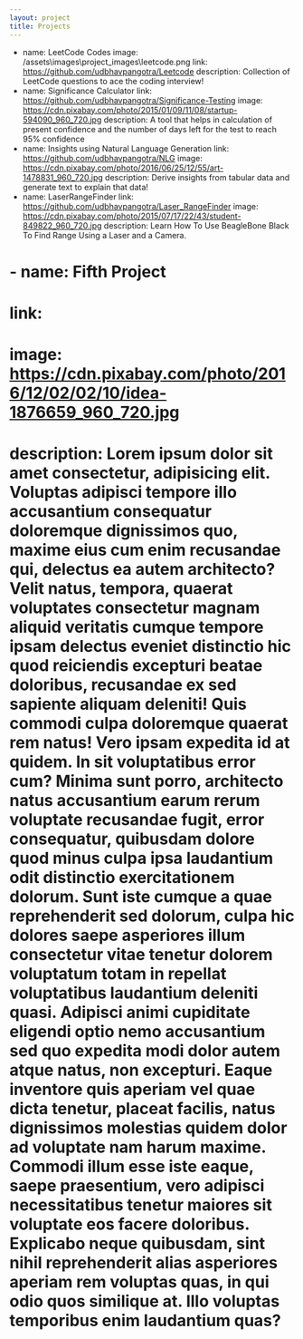 ```yaml
---
layout: project
title: Projects
---
```


- name: LeetCode Codes
  image: /assets\images\project_images\leetcode.png
  link: https://github.com/udbhavpangotra/Leetcode
  description: Collection of LeetCode questions to ace the coding interview!
- name: Significance Calculator
  link: https://github.com/udbhavpangotra/Significance-Testing
  image: https://cdn.pixabay.com/photo/2015/01/09/11/08/startup-594090_960_720.jpg
  description: A tool that helps in calculation of present confidence and the number of days left for the test to reach 95% confidence
- name: Insights using Natural Language Generation
  link: https://github.com/udbhavpangotra/NLG
  image: https://cdn.pixabay.com/photo/2016/06/25/12/55/art-1478831_960_720.jpg
  description: Derive insights from tabular data and generate text to explain that data!
- name: LaserRangeFinder
  link: https://github.com/udbhavpangotra/Laser_RangeFinder
  image: https://cdn.pixabay.com/photo/2015/07/17/22/43/student-849822_960_720.jpg
  description: Learn How To Use BeagleBone Black To Find Range Using a Laser and a Camera.
# - name: Fifth Project
#   link:
#   image: https://cdn.pixabay.com/photo/2016/12/02/02/10/idea-1876659_960_720.jpg
#   description: Lorem ipsum dolor sit amet consectetur, adipisicing elit. Voluptas adipisci tempore illo accusantium consequatur doloremque dignissimos quo, maxime eius cum enim recusandae qui, delectus ea autem architecto? Velit natus, tempora, quaerat voluptates consectetur magnam aliquid veritatis cumque tempore ipsam delectus eveniet distinctio hic quod reiciendis excepturi beatae doloribus, recusandae ex sed sapiente aliquam deleniti! Quis commodi culpa doloremque quaerat rem natus! Vero ipsam expedita id at quidem. In sit voluptatibus error cum? Minima sunt porro, architecto natus accusantium earum rerum voluptate recusandae fugit, error consequatur, quibusdam dolore quod minus culpa ipsa laudantium odit distinctio exercitationem dolorum. Sunt iste cumque a quae reprehenderit sed dolorum, culpa hic dolores saepe asperiores illum consectetur vitae tenetur dolorem voluptatum totam in repellat voluptatibus laudantium deleniti quasi. Adipisci animi cupiditate eligendi optio nemo accusantium sed quo expedita modi dolor autem atque natus, non excepturi. Eaque inventore quis aperiam vel quae dicta tenetur, placeat facilis, natus dignissimos molestias quidem dolor ad voluptate nam harum maxime. Commodi illum esse iste eaque, saepe praesentium, vero adipisci necessitatibus tenetur maiores sit voluptate eos facere doloribus. Explicabo neque quibusdam, sint nihil reprehenderit alias asperiores aperiam rem voluptas quas, in qui odio quos similique at. Illo voluptas temporibus enim laudantium quas?
